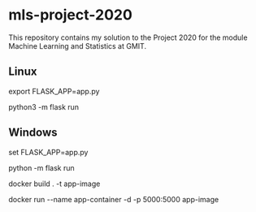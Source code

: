 # mls-project-2020

This repository contains my solution to the Project 2020 for the module Machine Learning and Statistics at GMIT.



## Linux

export FLASK_APP=app.py

python3 -m flask run

## Windows

set FLASK_APP=app.py

python -m flask run

docker build . -t app-image

docker run --name app-container -d -p 5000:5000 app-image